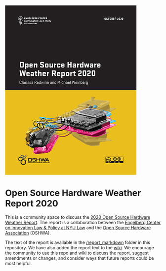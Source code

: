 ![2020 Open Source Hardware Weather Report Cover](https://github.com/NYUEngelberg/2020-open-source-hardware-weather-report/blob/main/images/OSHW_Weather_Report_2020_Cover_small.png)

# Open Source Hardware Weather Report 2020
This is a community space to discuss the [2020 Open Source Hardware Weather Report](https://www.law.nyu.edu/sites/default/files/2020_OSHW_Weather_Report.pdf).  The report is a collaboration between the [Engelberg Center on Innovation Law & Policy at NYU Law](https://www.law.nyu.edu/centers/engelberg) and the [Open Source Hardware Association](https://www.oshwa.org/) (OSHWA).

The text of the report is available in the [/report_markdown](https://github.com/NYUEngelberg/2020-open-source-hardware-weather-report/tree/main/report_markdown) folder in this repository.  We have also added the report text to the [wiki](https://github.com/NYUEngelberg/2020-open-source-hardware-weather-report/wiki).  We encourage the community to use this repo and wiki to discuss the report, suggest amendments or changes, and consider ways that future reports could be most helpful.  
